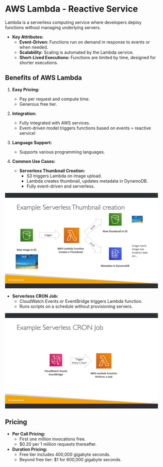 # AWS Lambda - Reactive Service

Lambda is a serverless computing service where developers deploy functions without managing underlying servers.

- **Key Attributes:**
  - **Event-Driven:** Functions run on demand in response to events or when needed.
  - **Scalability:** Scaling is automated by the Lambda service.
  - **Short-Lived Executions:** Functions are limited by time, designed for shorter executions.

## Benefits of AWS Lambda

1. **Easy Pricing:**
   - Pay per request and compute time.
   - Generous free tier.

2. **Integration:**
   - Fully integrated with AWS services.
   - Event-driven model triggers functions based on events = reactive service!

3. **Language Support:**
   - Supports various programming languages.

4. **Common Use Cases:**
   - **Serverless Thumbnail Creation:**
     - S3 triggers Lambda on image upload.
     - Lambda creates thumbnail, updates metadata in DynamoDB.
     - Fully event-driven and serverless.

![Thumbnail Creation Serverless](<../../../readme-images/other compute services/thumbnail.jpeg>)

   - **Serverless CRON Job:**
     - CloudWatch Events or EventBridge triggers Lambda function.
     - Runs scripts on a schedule without provisioning servers.

![CRON Job](<../../../readme-images/other compute services/cron.jpeg>)

## Pricing

- **Per Call Pricing:**
  - First one million invocations free.
  - $0.20 per 1 million requests thereafter.
- **Duration Pricing:**
  - Free tier includes 400,000 gigabyte seconds.
  - Beyond free tier: $1 for 600,000 gigabyte seconds.
